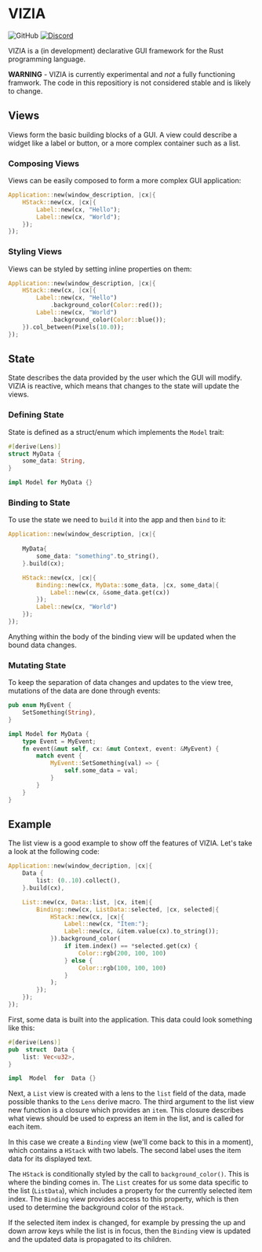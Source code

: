 # VIZIA

![GitHub](https://img.shields.io/github/license/geom3trik/tuix)
[![Discord](https://img.shields.io/discord/791142189005537332.svg?label=&logo=discord&logoColor=ffffff&color=7389D8&labelColor=6A7EC2)](https://discord.gg/aNkTPsRm2w)


VIZIA is a (in development) declarative GUI framework for the Rust programming language.

**WARNING** - VIZIA is currently experimental and *not* a fully functioning framwork. The code in this repositiory is not considered stable and is likely to change.

## Views
Views form the basic building blocks of a GUI. A view could describe a widget like a label or button, or a more complex container such as a list.

### Composing Views
Views can be easily composed to form a more complex GUI application:
```rust
Application::new(window_description, |cx|{
	HStack::new(cx, |cx|{
		Label::new(cx, "Hello");
		Label::new(cx, "World");
	});
});
```

### Styling Views
Views can be styled by setting inline properties on them:
```rust
Application::new(window_description, |cx|{
	HStack::new(cx, |cx|{
		Label::new(cx, "Hello")
			.background_color(Color::red());
		Label::new(cx, "World")
			.background_color(Color::blue());
	}).col_between(Pixels(10.0));
});
```

## State
State describes the data provided by the user which the GUI will modify. VIZIA is reactive, which means that changes to the state will update the views.
 
### Defining State
State is defined as a struct/enum which implements the `Model` trait:
```rust
#[derive(Lens)]
struct MyData {
	some_data: String,
}

impl Model for MyData {}

```

### Binding to State
To use the state we need to `build` it into the app and then `bind` to it:
```rust
Application::new(window_description, |cx|{
	
	MyData{
		some_data: "something".to_string(),
	}.build(cx);

	HStack::new(cx, |cx|{
		Binding::new(cx, MyData::some_data, |cx, some_data|{
			Label::new(cx, &some_data.get(cx))	
		});
		Label::new(cx, "World")
	});
});
```
Anything within the body of the binding view will be updated when the bound data changes.

### Mutating State
To keep the separation of data changes and updates to the view tree, mutations of the data are done through events:
```rust
pub enum MyEvent {
	SetSomething(String),
}

impl Model for MyData {
	type Event = MyEvent;
	fn event(&mut self, cx: &mut Context, event: &MyEvent) {
		match event {
			MyEvent::SetSomething(val) => {
				self.some_data = val;
			}	
		}
	}
}
```

## Example
The list view is a good example to show off the features of VIZIA. Let's take a look at the following code: 
```rust
Application::new(window_decription, |cx|{
	Data {
		list: (0..10).collect(),
	}.build(cx),

	List::new(cx, Data::list, |cx, item|{
		Binding::new(cx, ListData::selected, |cx, selected|{
			HStack::new(cx, |cx|{
				Label::new(cx, "Item:");
				Label::new(cx, &item.value(cx).to_string());
			}).background_color(
				if item.index() == *selected.get(cx) {
					Color::rgb(200, 100, 100)
				} else {
					Color::rgb(100, 100, 100)
				}
			);
		});
	});
});
```

First, some data is built into the application. This data could look something like this:
```rust
#[derive(Lens)]
pub  struct  Data {
	list: Vec<u32>,
}

impl  Model  for  Data {}
```
Next, a `List` view is created with a lens to the `list` field of the data, made possible thanks to the `Lens` derive macro. The third argument to the list view new function is a closure which provides an `item`.  This closure describes what views should be used to express an item in the list, and is called for each item.

In this case we create a `Binding` view (we'll come back to this in a moment), which contains a `HStack` with two labels. The second label uses the item data for its displayed text.

The `HStack` is conditionally styled by the call to `background_color()`. This is where the binding comes in. The `List` creates for us some data specific to the list (`ListData`), which includes  a property for the currently selected item index. The `Binding` view provides access to this property, which is then used to determine the background color of the `HStack`. 

If the selected item index is changed, for example by pressing the up and down arrow keys while the list is in focus, then the `Binding` view is updated and the updated data is propagated to its children.
